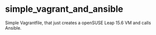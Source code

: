 # simple_vagrant_and_ansible

Simple Vagrantfile, that just creates a openSUSE Leap 15.6 VM and calls Ansible.
